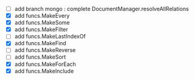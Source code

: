 - [ ] add branch mongo : complete DocumentManager.resolveAllRelations
- [x] add funcs.MakeEvery
- [x] add funcs.MakeSome
- [x] add funcs.MakeFilter
- [ ] add funcs.MakeLastIndexOf
- [x] add funcs.MakeFind
- [ ] add funcs.MakeReverse
- [ ] add funcs.MakeSort
- [x] add funcs.MakeForEach
- [x] add funcs.MakeInclude